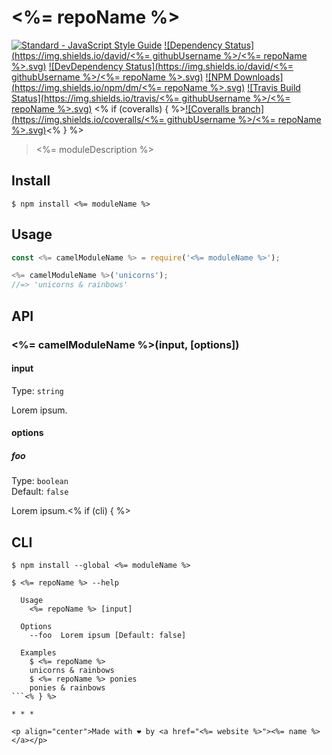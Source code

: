 # <%= repoName %>

[![Standard - JavaScript Style Guide](https://img.shields.io/badge/code%20style-standard-brightgreen.svg)](https://standardjs.com/)
[![Dependency Status](https://img.shields.io/david/<%= githubUsername %>/<%= repoName %>.svg)](#)
[![DevDependency Status](https://img.shields.io/david/<%= githubUsername %>/<%= repoName %>.svg)](#)
[![NPM Downloads](https://img.shields.io/npm/dm/<%= repoName %>.svg)](#)
[![Travis Build Status](https://img.shields.io/travis/<%= githubUsername %>/<%= repoName %>.svg)](#)
<% if (coveralls) { %>[![Coveralls branch](https://img.shields.io/coveralls/<%= githubUsername %>/<%= repoName %>.svg)](#)<% } %>

> <%= moduleDescription %>

## Install

```
$ npm install <%= moduleName %>
```

## Usage

```js
const <%= camelModuleName %> = require('<%= moduleName %>');

<%= camelModuleName %>('unicorns');
//=> 'unicorns & rainbows'
```

## API

### <%= camelModuleName %>(input, [options])

#### input

Type: `string`

Lorem ipsum.

#### options

##### foo

Type: `boolean`<br>
Default: `false`

Lorem ipsum.<% if (cli) { %>

## CLI

```
$ npm install --global <%= moduleName %>
```

```
$ <%= repoName %> --help

  Usage
    <%= repoName %> [input]

  Options
    --foo  Lorem ipsum [Default: false]

  Examples
    $ <%= repoName %>
    unicorns & rainbows
    $ <%= repoName %> ponies
    ponies & rainbows
```<% } %>

* * *

<p align="center">Made with ❤ by <a href="<%= website %>"><%= name %></a></p>
